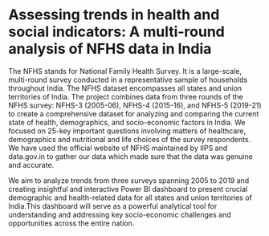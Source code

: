# Assessing trends in health and social indicators: A multi-round analysis of NFHS data in India

The NFHS stands for National Family Health Survey. It is a large-scale, multi-round survey conducted in a representative sample of households throughout India. The NFHS dataset encompasses all states and union territories of India. The project combines data from three rounds of the NFHS survey: NFHS-3 (2005-06), NFHS-4 (2015-16), and NFHS-5 (2019-21) to create a comprehensive dataset for analyzing and comparing the current state of health, demographics, and socio-economic factors in India.
We focused on 25-key important questions involving matters of healthcare, demographics and nutritional and life choices of the survey respondents. We have used the official website of  NFHS maintained by IIPS and data.gov.in to gather our data which made sure that the data was genuine and accurate.

We aim to analyze trends from three surveys spanning 2005 to 2019 and creating  insightful and interactive Power BI dashboard to present crucial demographic and health-related data for all states and union territories of India.This dashboard will serve as a powerful analytical tool for understanding and addressing key socio-economic challenges and opportunities across the entire nation.
